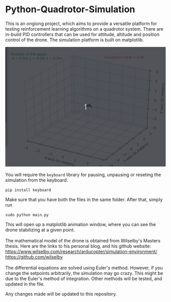 # Python-Quadrotor-Simulation

This is an ongiong project, which aims to provide a versatile platform for testing reinforcement learning algorithms on a quadrotor system. There are in-build PID controllers that can be used for attitude, altitude and position control of the drone. The simulation platform is built on matplotlib.

   ![](Demo.gif)
   
You will require the ```keyboard``` library for pausing, unpausing or reseting the simulation from the keyboard.
```
pip install keyboard
```
Make sure that you have both the files in the same folder. After that, simply run 
```
sudo python main.py
```
This will open up a matplotlib animation window, where you can see the drone stabilizing at a given point.
<br> <br>
The mathematical model of the drone is obtained from Wilselby's Masters thesis. Here are the links to his personal blog, and his github website:<br>
https://www.wilselby.com/research/arducopter/simulation-environment/<br>
https://github.com/wilselby<br><br>
The differential equations are solved using Euler's method. However, if you change the setpoints arbitrarily, the simulation may go crazy. This might be due to the Euler's method of integration. Other methods will be tested, and updated in the file.

Any changes made will be updated to this repository.
